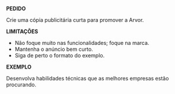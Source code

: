 __PEDIDO__

Crie uma cópia publicitária curta para promover a Arvor.

__LIMITAÇÕES__

- Não foque muito nas funcionalidades; foque na marca.
- Mantenha o anúncio bem curto.
- Siga de perto o formato do exemplo.

__EXEMPLO__

Desenvolva habilidades técnicas que as melhores empresas estão procurando.
